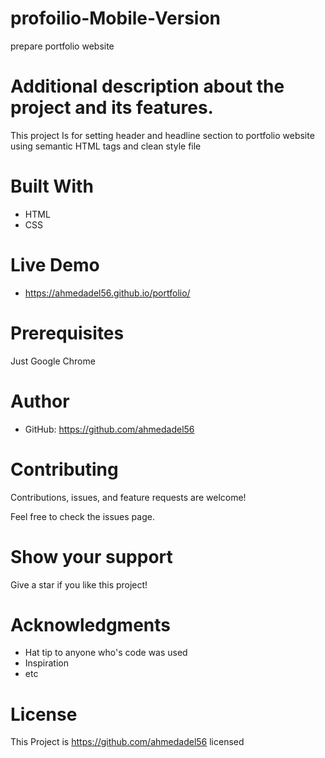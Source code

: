 # profoilio-Mobile-Version


prepare portfolio website
# Additional description about the project and its features.

This project Is for setting header and headline section to portfolio website using semantic HTML tags and clean style file

# Built With
* HTML
* CSS

# Live Demo
* https://ahmedadel56.github.io/portfolio/
# Prerequisites
Just Google Chrome

# Author
* GitHub: https://github.com/ahmedadel56

# Contributing
Contributions, issues, and feature requests are welcome!

Feel free to check the issues page.

# Show your support
Give a star if you like this project!

# Acknowledgments
* Hat tip to anyone who's code was used
* Inspiration
* etc

# License
This Project is https://github.com/ahmedadel56 licensed 
